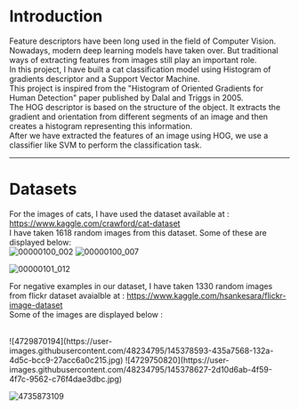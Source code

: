 # Introduction
Feature descriptors have been long used in the field of Computer Vision. Nowadays, modern deep learning models have taken over. But traditional ways of extracting features from images still play an important role.
<br>
In this project, I have built a cat classification model using Histogram of gradients descriptor and a Support Vector Machine.
<br>
This project is inspired from the "Histogram of Oriented Gradients for Human Detection" paper published by Dalal and Triggs in 2005. 
<br>
The HOG descriptor is based on the structure of the object. It extracts the gradient and orientation from different segments of an image and then creates a histogram representing this information.
<br>
After we have extracted the features of an image using HOG, we use a classifier like SVM to perform the classification task.
<br>
______________________________________________________________________________________________________________________________________________________________________
# Datasets

For the images of cats, I have used the dataset available at : https://www.kaggle.com/crawford/cat-dataset
<br>
I have taken 1618 random images from this dataset. Some of these are displayed below: 
<br> 
![00000100_002](https://user-images.githubusercontent.com/48234795/145378022-657d9673-b3bc-41b8-bbd8-2a1535b398eb.jpg)
![00000100_007](https://user-images.githubusercontent.com/48234795/145378058-b0a5faa9-969d-4dff-a917-5d00301af694.jpg)

![00000101_012](https://user-images.githubusercontent.com/48234795/145378210-b02f24db-40ef-4dac-bae6-178a31f3ced7.jpg)

For negative examples in our dataset, I have taken 1330 random images from flickr dataset avaialble at : https://www.kaggle.com/hsankesara/flickr-image-dataset
<br>
Some of the images are displayed below :

<br>
![4729870194](https://user-images.githubusercontent.com/48234795/145378593-435a7568-132a-4d5c-bcc9-27acc6a0c215.jpg)
![4729750820](https://user-images.githubusercontent.com/48234795/145378627-2d10d6ab-4f59-4f7c-9562-c76f4dae3dbc.jpg)

![4735873109](https://user-images.githubusercontent.com/48234795/145378730-e8d010c6-a156-45e8-a89f-a601d7e0d2c5.jpg)


